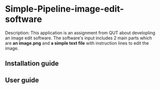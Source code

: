 # Simple-Pipeline-image-edit-software

Description: This application is an assignment from QUT about developling an image edit software. The software's input includes 2 main parts which are **an image.png** and **a simple text file** with instruction lines to edit the image.
![]()

## Installation guide

## User guide
